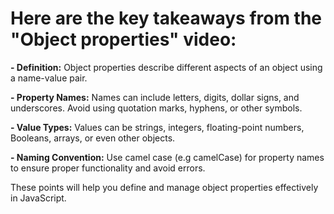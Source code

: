 # Here are the key takeaways from the "Object properties" video:

**- Definition:** Object properties describe different aspects of an object using a name-value pair.

**- Property Names:** Names can include letters, digits, dollar signs, and underscores. Avoid using quotation marks, hyphens, or other symbols.

**- Value Types:** Values can be strings, integers, floating-point numbers, Booleans, arrays, or even other objects.

**- Naming Convention:** Use camel case (e.g camelCase) for property names to ensure proper functionality and avoid errors.

These points will help you define and manage object properties effectively in JavaScript.
